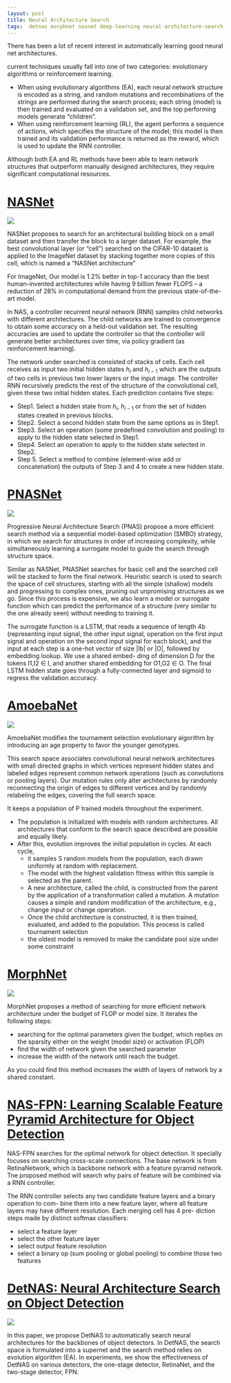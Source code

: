 ```yaml
---
layout: post
title: Neural Architecture Search
tags:  detnas morphnet nasnet deep-learning neural-architecture-search nas pnasnet nas-fpn amoebanet
---
```


There has been a lot of recent interest in automatically learning good neural net architectures.

current techniques usually fall into one of two categories: evolutionary algorithms or reinforcement learning.
- When using evolutionary algorithms (EA), each neural network structure is encoded as a string, and random mutations and recombinations of the strings are performed during the search process; each string (model) is then trained and evaluated on a validation set, and the top performing models generate “children”. 
- When using reinforcement learning (RL), the agent performs a sequence of actions, which specifies the structure of the model; this model is then trained and its validation performance is returned as the reward, which is used to update the RNN controller. 

Although both EA and RL methods have been able to learn network structures that outperform manually designed architectures, they require significant computational resources.

# [NASNet](https://arxiv.org/abs/1707.07012)

![](https://2.bp.blogspot.com/-zFPQEtthyE0/WfuFgDe4VUI/AAAAAAAACIU/4iCF5sNAJuIprvAWnk9uZQK3vTJX5tgcwCLcBGAs/s1600/image1.png)

NASNet proposes to search for an architectural building block on a small dataset and then transfer the block to a larger dataset. For example, the best convolutional layer (or “cell”) searched on the CIFAR-10 dataset is applied to the ImageNet dataset by stacking together more copies of this cell, which is named a “NASNet architecture”

For ImageNet, Our model is 1.2% better in top-1 accuracy than the best human-invented architectures while having 9 billion fewer FLOPS – a reduction of 28% in computational demand from the previous state-of-the-art model.

In NAS, a controller recurrent neural network (RNN) samples child networks with different architectures. The child networks are trained to convergence to obtain some accuracy on a held-out validation set. The resulting accuracies are used to update the controller so that the controller will generate better architectures over time, via policy gradient (as reinforcement learning).

The network under searched is consisted of stacks of cells. Each cell receives as input two initial hidden states $h_i$ and $h_{i−1}$ which are the outputs of two cells in previous two lower layers or the input image. The controller RNN recursively predicts the rest of the structure of the convolutional cell, given these two initial hidden states. Each prediction contains five steps:
- Step1. Select a hidden state from $h_i$, $h_{i−1}$ or from the set of hidden states created in previous blocks.
- Step2. Select a second hidden state from the same options as in Step1.
- Step3. Select an operation (some predefined convolution and pooling) to apply to the hidden state selected in Step1.
- Step4. Select an operation to apply to the hidden state selected in Step2.
- Step 5. Select a method to combine (element-wise add or concatenation) the outputs of Step 3 and 4 to create a new hidden state.


# [PNASNet](https://arxiv.org/pdf/1712.00559)

![](https://user-images.githubusercontent.com/13155537/42476460-07bf9526-839c-11e8-914d-5ce7c7df7a8c.png)

Progressive Neural Architecture Search (PNAS) propose a more efficient search method via a sequential model-based optimization (SMBO) strategy, in which we search for structures in order of increasing complexity, while simultaneously learning a surrogate model to guide the search through structure space. 

Similar as NASNet, PNASNet searches for basic cell and the searched cell will be stacked to form the final network. Heuristic search is used to search the space of cell structures, starting with all the simple (shallow) models and progressing to complex ones, pruning out unpromising structures as we go. Since this process is expensive, we also learn a model or surrogate function which can predict the performance of a structure (very similar to the one already seen) without needing to training it.

The surrogate function is a LSTM, that reads a sequence of length 4b (representing input signal, the other input signal, operation on the first input signal and operation on the second input signal for each block), and the input at each step is a one-hot vector of size |Ib| or |O|, followed by embedding lookup. We use a shared embed- ding of dimension D for the tokens I1,I2 ∈ I, and another shared embedding for O1,O2 ∈ O. The final LSTM hidden state goes through a fully-connected layer and sigmoid to regress the validation accuracy.

# [AmoebaNet](https://arxiv.org/abs/1802.01548)

![](https://1.bp.blogspot.com/-V5HcfTxqCOA/Wql9OLPpUeI/AAAAAAAACfo/mWkcbi2VhMk69RvGM7dmccQZX2-nyOVWQCLcBGAs/s1600/image3.png)

AmoebaNet modifies the tournament selection evolutionary algorithm by introducing an age property to favor the younger genotypes.

This search space associates convolutional neural network architectures with small directed graphs in which vertices represent hidden states and labeled edges represent common network operations (such as convolutions or pooling layers). Our mutation rules only alter architectures by randomly reconnecting the origin of edges to different vertices and by randomly relabeling the edges, covering the full search space.

It keeps a population of P trained models throughout the experiment. 
- The population is initialized with models with random architectures. All architectures that conform to the search space described are possible and equally likely.
- After this, evolution improves the initial population in cycles. At each cycle,
  - it samples S random models from the population, each drawn uniformly at random with replacement. 
  - The model with the highest validation fitness within this sample is selected as the parent. 
  - A new architecture, called the child, is constructed from the parent by the application of a transformation called a mutation. A mutation causes a simple and random modification of the architecture, e.g., change input or change operation.
  - Once the child architecture is constructed, it is then trained, evaluated, and added to the population. This process is called tournament selection
  - the oldest model is removed to make the candidate pool size under some constraint

# [MorphNet](https://arxiv.org/abs/1711.06798)

![](https://1.bp.blogspot.com/-Kf4EI-rh0f4/XLZH1pn0brI/AAAAAAAAEDE/DXmoz_yu5SggJbhThRIELkKa08G7SwUFACLcBGAs/s640/Screenshot%2B2019-04-16%2Bat%2B2.23.10%2BPM.png)

MorphNet proposes a method of searching for more efficient network architecture under the budget of FLOP or model size. It iterates the following steps:
- searching for the optimal parameters given the budget, which replies on the sparsity either on the weight (model size) or activation (FLOP)
- find the width of network given the searched parameter
- increase the width of the network until reach the budget.

As you could find this method increases the width of layers of network by a shared constant.

# [NAS-FPN: Learning Scalable Feature Pyramid Architecture for Object Detection](https://arxiv.org/pdf/1904.07392.pdf)

NAS-FPN searches for the optimal network for object detection. It specially focuses on searching cross-scale connections. The base network is from RetinaNetwork, which is backbone network with a feature pyramid network. Tne proposed method will search why pairs of feature will be combined via a RNN controller.

The RNN controller selects any two candidate feature layers and a binary operation to com- bine them into a new feature layer, where all feature layers may have different resolution. Each merging cell has 4 pre- diction steps made by distinct softmax classifiers:
- select a feature layer
- select the other feature layer
- select output feature resolution
- select a binary op (sum pooling or global pooling) to combine those two features

# [DetNAS: Neural Architecture Search on Object Detection](https://arxiv.org/abs/1903.10979)

![](https://pic1.zhimg.com/80/v2-b51da72bf8f0bbc5f8b9e1daa2693644_hd.jpg)

In this paper, we propose DetNAS to automatically search neural architectures for the backbones of object detectors. In DetNAS, the search space is formulated into a supernet and the search method relies on evolution algorithm (EA). In experiments, we show the effectiveness of DetNAS on various detectors, the one-stage detector, RetinaNet, and the two-stage detector, FPN.




